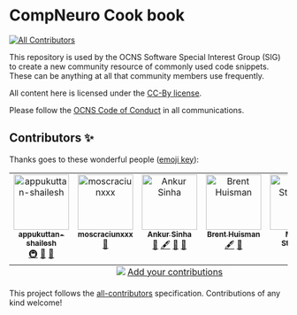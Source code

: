 # CompNeuro Cook book

<!-- ALL-CONTRIBUTORS-BADGE:START - Do not remove or modify this section -->
[![All Contributors](https://img.shields.io/badge/all_contributors-5-orange.svg?style=flat-square)](#contributors-)
<!-- ALL-CONTRIBUTORS-BADGE:END -->

This repository is used by the OCNS Software Special Interest Group (SIG) to create a new community resource of commonly used code snippets. These can be anything at all that community members use frequently.

All content here is licensed under the [CC-By license](https://creativecommons.org/licenses/by/4.0/).

Please follow the [OCNS Code of Conduct](https://www.cnsorg.org/code-of-conduct) in all communications.

## Contributors ✨

Thanks goes to these wonderful people ([emoji key](https://allcontributors.org/docs/en/emoji-key)):

<!-- ALL-CONTRIBUTORS-LIST:START - Do not remove or modify this section -->
<!-- prettier-ignore-start -->
<!-- markdownlint-disable -->
<table>
  <tbody>
    <tr>
      <td align="center" valign="top" width="14.28%"><a href="https://www.shailesh-appukuttan.com/"><img src="https://avatars.githubusercontent.com/u/24866517?v=4?s=100" width="100px;" alt="appukuttan-shailesh"/><br /><sub><b>appukuttan-shailesh</b></sub></a><br /><a href="#infra-appukuttan-shailesh" title="Infrastructure (Hosting, Build-Tools, etc)">🚇</a> <a href="#maintenance-appukuttan-shailesh" title="Maintenance">🚧</a> <a href="#projectManagement-appukuttan-shailesh" title="Project Management">📆</a></td>
      <td align="center" valign="top" width="14.28%"><a href="https://github.com/moscraciunxxx"><img src="https://avatars.githubusercontent.com/u/30236883?v=4?s=100" width="100px;" alt="moscraciunxxx"/><br /><sub><b>moscraciunxxx</b></sub></a><br /><a href="https://github.com/OCNS/CompNeuroCookBook/pulls?q=is%3Apr+reviewed-by%3Amoscraciunxxx" title="Reviewed Pull Requests">👀</a></td>
      <td align="center" valign="top" width="14.28%"><a href="https://ankursinha.in/"><img src="https://avatars.githubusercontent.com/u/102575?v=4?s=100" width="100px;" alt="Ankur Sinha"/><br /><sub><b>Ankur Sinha</b></sub></a><br /><a href="https://github.com/OCNS/CompNeuroCookBook/pulls?q=is%3Apr+reviewed-by%3Asanjayankur31" title="Reviewed Pull Requests">👀</a> <a href="#content-sanjayankur31" title="Content">🖋</a> <a href="https://github.com/OCNS/CompNeuroCookBook/commits?author=sanjayankur31" title="Documentation">📖</a> <a href="#maintenance-sanjayankur31" title="Maintenance">🚧</a></td>
      <td align="center" valign="top" width="14.28%"><a href="http://brent.huisman.pl"><img src="https://avatars.githubusercontent.com/u/2943652?v=4?s=100" width="100px;" alt="Brent Huisman"/><br /><sub><b>Brent Huisman</b></sub></a><br /><a href="#content-brenthuisman" title="Content">🖋</a> <a href="https://github.com/OCNS/CompNeuroCookBook/commits?author=brenthuisman" title="Documentation">📖</a></td>
      <td align="center" valign="top" width="14.28%"><a href="https://marcel.stimberg.info"><img src="https://avatars.githubusercontent.com/u/1381982?v=4?s=100" width="100px;" alt="Marcel Stimberg"/><br /><sub><b>Marcel Stimberg</b></sub></a><br /><a href="https://github.com/OCNS/CompNeuroCookBook/pulls?q=is%3Apr+reviewed-by%3Amstimberg" title="Reviewed Pull Requests">👀</a></td>
    </tr>
  </tbody>
  <tfoot>
    <tr>
      <td align="center" size="13px" colspan="7">
        <img src="https://raw.githubusercontent.com/all-contributors/all-contributors-cli/1b8533af435da9854653492b1327a23a4dbd0a10/assets/logo-small.svg">
          <a href="https://all-contributors.js.org/docs/en/bot/usage">Add your contributions</a>
        </img>
      </td>
    </tr>
  </tfoot>
</table>

<!-- markdownlint-restore -->
<!-- prettier-ignore-end -->

<!-- ALL-CONTRIBUTORS-LIST:END -->

This project follows the [all-contributors](https://github.com/all-contributors/all-contributors) specification. Contributions of any kind welcome!
